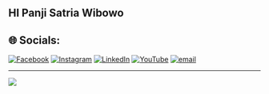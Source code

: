 ## HI Panji Satria Wibowo

## 🌐 Socials:
[![Facebook](https://img.shields.io/badge/Facebook-%231877F2.svg?logo=Facebook&logoColor=white)](https://facebook.com/https://www.facebook.com/share/1AJB73UshA/) [![Instagram](https://img.shields.io/badge/Instagram-%23E4405F.svg?logo=Instagram&logoColor=white)](https://instagram.com/https://www.instagram.com/panjisatria20_?igsh=cWcya3drZXR0dXA2) [![LinkedIn](https://img.shields.io/badge/LinkedIn-%230077B5.svg?logo=linkedin&logoColor=white)](https://linkedin.com/in/https://www.linkedin.com/in/panji-satria-wibowo-a9075b29a?utm_source=share&utm_campaign=share_via&utm_content=profile&utm_medium=android_app) [![YouTube](https://img.shields.io/badge/YouTube-%23FF0000.svg?logo=YouTube&logoColor=white)](https://youtube.com/@https://www.youtube.com/@panjisatria7323) [![email](https://img.shields.io/badge/Email-D14836?logo=gmail&logoColor=white)](mailto:panjimh565@gmail.com) 

---
[![](https://visitcount.itsvg.in/api?id=panjisatria2&icon=0&color=0)](https://visitcount.itsvg.in)

<!-- Proudly created with GPRM ( https://gprm.itsvg.in ) -->
